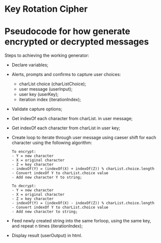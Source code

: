 # Key Rotation Cipher

# Pseudocode for how generate encrypted or decrypted messages

Steps to achieving the working generator:

* Declare variables;
* Alerts, prompts and confirms to capture user choices:
  - charList choice (charListChoice);
  - user message (userInput);
  - user key (userKey);
  - iteration index (iterationIndex);
* Validate capture options;
* Get indexOf each character from charList. in user message;
* Get indexOf each character from charList in user key;
* Create loop to iterate through user message using caeser shift for each character using the following algorithm:

  ```
  To encrypt:
  - Y = new character
  - X = original character
  - Z = key character
  - indexOf(Y) = (indexOf(X) + indexOf(Z)) % charList.choice.length
  - Convert indexOf Y to charList.choice value
  - Add new character Y to string;

  To decrypt:
  - Y = new character
  - X = original character
  - Z = key character
  - indexOf(Y) = (indexOf(X) - indexOf(Z)) % charList.choice.length
  - Convert indexOf Y to charList.choice value
  - Add new character to string;
  ```

* Feed newly created string into the same forloop, using the same key, and repeat n times (iterationIndex);
* Display result (userOutput) in html.